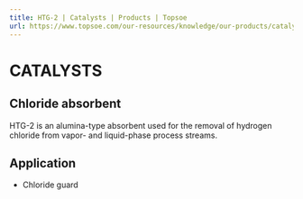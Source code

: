 ```yaml
---
title: HTG-2 | Catalysts | Products | Topsoe
url: https://www.topsoe.com/our-resources/knowledge/our-products/catalysts/htg-2#main-content
---
```


# CATALYSTS

## Chloride absorbent

HTG-2 is an alumina-type absorbent used for the removal of hydrogen chloride from vapor- and liquid-phase process streams.

## Application

- Chloride guard